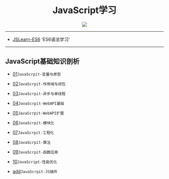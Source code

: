 <h1 align="center">JavaScript学习</h1>
<p align="center"><img src="https://timgsa.baidu.com/timg?image&quality=80&size=b9999_10000&sec=1498542774866&di=ed28b6b90c4be001acda441377113f2e&imgtype=0&src=http%3A%2F%2F7xkvof.com2.z0.glb.qiniucdn.com%2Farticle%2F79tvzE5PHyLClhki4Gbv.jpg" /></p>

---

* [JSLearn-ES6](https://github.com/TYRMars/JSLearn-ES6) 'ES6语法学习'

---
## JavaScript基础知识剖析

* [01](https://github.com/TYRMars/JSLearn/tree/master/01)`JavaScrpit-变量与原型`

* [02](https://github.com/TYRMars/JSLearn/tree/master/02)`JavaScrpit-作用域与闭包`

* [03](https://github.com/TYRMars/JSLearn/tree/master/03)`JavaScrpit-异步与单线程`

* [04](https://github.com/TYRMars/JSLearn/tree/master/04)`JavaScrpit-WebAPI基础`

* [05](https://github.com/TYRMars/JSLearn/tree/master/05)`JavaScrpit-WebAPI扩展`

* [06](https://github.com/TYRMars/JSLearn/tree/master/06)`JavaScrpit-模块化`

* [07](https://github.com/TYRMars/JSLearn/tree/master/07)`JavaScrpit-工程化`

* [08](https://github.com/TYRMars/JSLearn/tree/master/08)`JavaScrpit-算法`

* [09](https://github.com/TYRMars/JSLearn/tree/master/09)`JavaScrpit-函数应用`

* [10](https://github.com/TYRMars/JSLearn/tree/master/10)`JavaScript-性能优化`

* [add](https://github.com/TYRMars/JSLearn/tree/master/MyIDEA)`JavaScrpit-JS插件`
